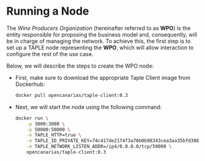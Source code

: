 # Running a Node

The *Wine Producers Organization* (hereinafter referred to as **WPO**) is the entity responsible for proposing the business model and, consequently, will be in charge of managing the network. To achieve this, the first step is to set up a TAPLE node representing the **WPO**, which will allow interaction to configure the rest of the use case.

Below, we will describe the steps to create the WPO node:

* First, make sure to download the appropriate Taple Client image from Dockerhub:

    ```bash bash title="Node: WPO"
    docker pull opencanarias/taple-client:0.3
    ```

* Next, we will start the node using the following command:

    ```bash title="Node: WPO"
    docker run \
        -p 3000:3000 \
        -p 50000:50000 \
        -e TAPLE_HTTP=true \
        -e TAPLE_ID_PRIVATE_KEY=74c417de2174f3a76b0b98343cea3aa35bfd3860cac8bf470092c3e751745c1a \
        -e TAPLE_NETWORK_LISTEN_ADDR=/ip4/0.0.0.0/tcp/50000 \
        opencanarias/taple-client:0.3
    ```